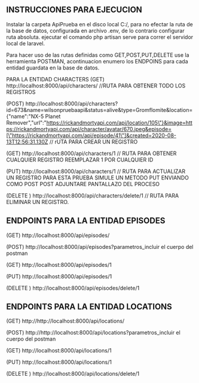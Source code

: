 
## INSTRUCCIONES PARA EJECUCION
Instalar la carpeta ApiPrueba en el disco local C:/, para no efectar la ruta de la base de datos, configurada en archivo .env, de lo contrario configurar ruta absoluta.
ejecutar el comando php artisan serve para correr el servidor local de laravel.

Para hacer uso de las rutas definidas como GET,POST,PUT,DELETE use la herramienta POSTMAN, acontinuacion enumero los ENDPOINS para cada entidad guardata en la base de datos.

PARA LA ENTIDAD CHARACTERS
(GET)
http://localhost:8000/api/characters/    //RUTA PARA OBTENER TODO LOS REGISTROS

(POST)
http://localhost:8000/api/characters?id=673&name=wilsonpruebaapi&status=alive&type=Gromflomite&location={\"name\":\"NX-5 Planet Remover\",\"url\":\"https://rickandmortyapi.com/api/location/105\"}&image=https://rickandmortyapi.com/api/character/avatar/670.jpeg&episode=[\"https://rickandmortyapi.com/api/episode/41\"]&created=2020-08-13T12:56:31.130Z        // rUTA PARA CREAR UN REGISTRO 

(GET)
http://localhost:8000/api/characters/1                  // RUTA PARA OBTENER CUALQUIER REGISTRO REEMPLAZAR 1 POR CUALQUIER ID 

(PUT)
http://localhost:8000/api/characters/1               // RUTA PARA ACTUALIZAR UN REGISTRO PARA ESTA PRUEBA SIMULE UN METODO PUT ENVIANDO COMO POST POST ADJUNTARE PANTALLAZO DEL PROCESO

(DELETE )
http://localhost:8000/api/characters/delete/1     // RUTA PARA ELIMINAR UN REGISTRO.


## ENDPOINTS PARA LA ENTIDAD EPISODES

(GET)
http://localhost:8000/api/episodes/   

(POST)
http://localhost:8000/api/episodes?parametros_incluir el cuerpo del postman

(GET)
http://localhost:8000/api/episodes/1   

(PUT)
http://localhost:8000/api/episodes/1  

(DELETE )
http://localhost:8000/api/episodes/delete/1





## ENDPOINTS PARA LA ENTIDAD LOCATIONS

(GET)
http://http://localhost:8000/api/locations/   

(POST)
http://http://localhost:8000/api/locations?parametros_incluir el cuerpo del postman

(GET)
http://localhost:8000/api/locations/1   

(PUT)
http://localhost:8000/api/locations/1  

(DELETE )
http://localhost:8000/api/locations/delete/1
